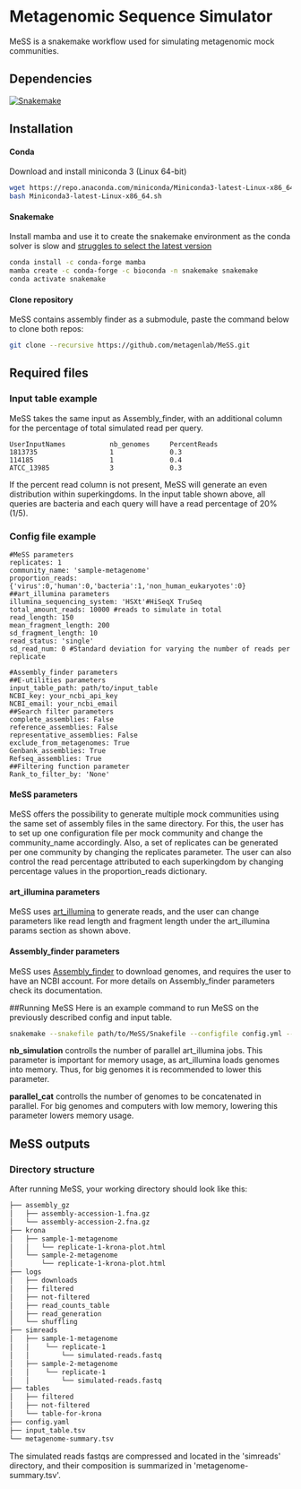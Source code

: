 
# Metagenomic Sequence Simulator
MeSS is a snakemake workflow used for simulating metagenomic mock communities.
## Dependencies
[![Snakemake](https://img.shields.io/badge/snakemake-≥5.8.0-brightgreen.svg?style=flat)](https://snakemake.readthedocs.io)
## Installation
#### Conda
Download and install miniconda 3 (Linux 64-bit)
```bash
wget https://repo.anaconda.com/miniconda/Miniconda3-latest-Linux-x86_64.sh
bash Miniconda3-latest-Linux-x86_64.sh
```
#### Snakemake
Install mamba and use it to create the snakemake environment as the conda solver is slow and [struggles to select the latest version](https://github.com/conda/conda/issues/9905)
```bash
conda install -c conda-forge mamba
mamba create -c conda-forge -c bioconda -n snakemake snakemake
conda activate snakemake
``` 


#### Clone repository
MeSS contains assembly finder as a submodule, paste the command below to clone both repos:
```bash
git clone --recursive https://github.com/metagenlab/MeSS.git
```

## Required files
### Input table example
MeSS takes the same input as Assembly_finder, with an additional column for the percentage of total simulated read per query.
```
UserInputNames           nb_genomes     PercentReads     
1813735                  1              0.3
114185                   1              0.4
ATCC_13985               3              0.3
```
If the percent read column is not present, MeSS will generate an even distribution within superkingdoms.
In the input table shown above, all queries are bacteria and each query will have a read percentage of 20% (1/5).
### Config file example
```
#MeSS parameters
replicates: 1
community_name: 'sample-metagenome'
proportion_reads: {'virus':0,'human':0,'bacteria':1,'non_human_eukaryotes':0}
##art_illumina parameters
illumina_sequencing_system: 'HSXt'#HiSeqX TruSeq 
total_amount_reads: 10000 #reads to simulate in total
read_length: 150
mean_fragment_length: 200
sd_fragment_length: 10
read_status: 'single'
sd_read_num: 0 #Standard deviation for varying the number of reads per replicate

#Assembly_finder parameters
##E-utilities parameters
input_table_path: path/to/input_table
NCBI_key: your_ncbi_api_key
NCBI_email: your_ncbi_email
##Search filter parameters
complete_assemblies: False
reference_assemblies: False
representative_assemblies: False
exclude_from_metagenomes: True
Genbank_assemblies: True
Refseq_assemblies: True
##Filtering function parameter
Rank_to_filter_by: 'None'
```
#### MeSS parameters
MeSS offers the possibility to generate multiple mock communities using the same set of assembly files in the same directory.
For this, the user has to set up one configuration file per mock community and change the community_name accordingly.
Also, a set of replicates can be generated per one community by changing the replicates parameter.
The user can also control the read percentage attributed to each superkingdom by changing percentage values in the proportion_reads dictionary.
#### art_illumina parameters

MeSS uses [art_illumina](https://academic.oup.com/bioinformatics/article/28/4/593/213322) to generate reads, and the user can change parameters like read length and fragment length under the art_illumina params section as shown above. 
#### Assembly_finder parameters
MeSS uses [Assembly_finder](https://github.com/metagenlab/assembly_finder) to download genomes, and requires the user to have an NCBI account. For more details on Assembly_finder parameters check its documentation.

##Running MeSS
Here is an example command to run MeSS on the previously described config and input table.
```bash
snakemake --snakefile path/to/MeSS/Snakefile --configfile config.yml --use-conda --conda-prefix path/to/conda/envs/ --resources ncbi_requests=3 nb_simulation=2 parallel_cat=2 --cores 10 illumina_sim
```

**nb_simulation** controlls the number of parallel art_illumina jobs. This parameter is important for memory usage, as art_illumina loads genomes into memory. Thus, for big genomes it is recommended to lower this parameter.

**parallel_cat** controlls the number of genomes to be concatenated in parallel. For big genomes and computers with low memory, lowering this parameter lowers memory usage.

## MeSS outputs
### Directory structure
After running MeSS, your working directory should look like this:
```bash
├── assembly_gz
│   ├── assembly-accession-1.fna.gz
│   └── assembly-accession-2.fna.gz
├── krona
│   ├── sample-1-metagenome
│   │   └── replicate-1-krona-plot.html 
│   └── sample-2-metagenome
│       └── replicate-1-krona-plot.html
├── logs
│   ├── downloads
│   ├── filtered
│   ├── not-filtered  
│   ├── read_counts_table
│   ├── read_generation
│   └── shuffling
├── simreads
│   ├── sample-1-metagenome
│   │    └── replicate-1
│   │        └── simulated-reads.fastq
│   ├── sample-2-metagenome
│   │    └── replicate-1
│   │        └── simulated-reads.fastq
├── tables
│   ├── filtered
│   ├── not-filtered  
│   └── table-for-krona
├── config.yaml
├── input_table.tsv
└── metagenome-summary.tsv
```
The simulated reads fastqs are compressed and located in the 'simreads' directory, and their composition is summarized in 
'metagenome-summary.tsv'. 

